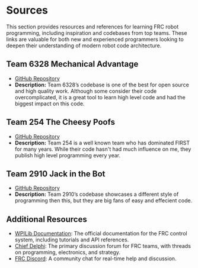 # Sources

This section provides resources and references for learning FRC robot programming, including inspiration and codebases from top teams. These links are valuable for both new and experienced programmers looking to deepen their understanding of modern robot code architecture.

## Team 6328 Mechanical Advantage
- [GitHub Repository](https://github.com/Mechanical-Advantage/)
- **Description:** Team 6328’s codebase is one of the best for open source and high quality work. Although some consider their code overcomplicated, it is a great tool to learn high level code and had the biggest impact on this code.

## Team 254 The Cheesy Poofs
- [GitHub Repository](https://github.com/Team254)
- **Description:** Team 254 is a well known team who has dominated FIRST for many years. While their code hasn't had much influence on me, they publish high level programming every year.

## Team 2910 Jack in the Bot
- [GitHub Repository](https://github.com/FRCTeam2910/)
- **Description:** Team 2910’s codebase showcases a different style of programming then this, but they are big fans of easy and effecient code.

## Additional Resources
- [WPILib Documentation](https://docs.wpilib.org/en/stable/): The official documentation for the FRC control system, including tutorials and API references.
- [Chief Delphi](https://www.chiefdelphi.com/): The primary discussion forum for FRC teams, with threads on programming, electronics, and strategy.
- [FRC Discord](https://discord.gg/frc): A community chat for real-time help and discussion.